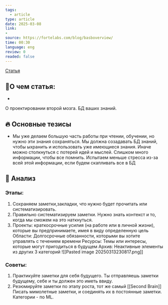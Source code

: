 ```yaml
---
tags:
  - article
type: article
date: 2025-03-08
link:
-
source: https://fortelabs.com/blog/basboverview/
time: 00:30
language: eng
review: 0
readed: false
---
```

[Статья](https://fortelabs.com/blog/basboverview/)

## 📝О чем статья:   
-
О проектировании второй мозга. БД ваших знаний.
## 🔥 Основные тезисы  
-  Мы уже делаем большую часть работы при чтении, обучении, но нужно эти знания сохраняться. Мы должна созадавать БД знаний, чтобы ыхранить и использовать уже имеющиеся знания. Иначе можно столкнуться с потерей идей и мыслей. Слишком много информации, чтобы все помнить. 
Испытаем меньше стресса из-за всей этой информации, если будем скапливать все в БД

## 🔎 Анализ  
### Этапы:
1) Сохраняем заметки,закладки, что нужно будет прочитать или систематизировать. 
2) Правильно систематизируем заметки. Нужно знать контекст и то, когда мы сможем на это наткнуться. 
3) Проекты: краткосрочные усилия (на работе или в личной жизни), которые вы предпринимаете, имея в виду определенную цель
Области: Долгосрочные обязанности, которыми вы хотите управлять с течением времени
Ресурсы: Темы или интересы, которые могут пригодиться в будущем
Архив: Неактивные элементы из других 3 категорий
![[Pasted image 20250313230817.png]]


### Советы:
1) Практикуйте заметки для себя будущего. Ты отправляешь заметки будущему, себе и ты должен это иметь ввиду. 
2) Резюмируйте заметки по этапу роста, тот же самый [[Second Brain]]
	Писать мимолетные заметки, и соединять их в постоянные заметки. Категории - по ML. 